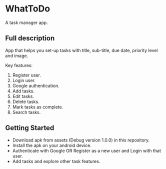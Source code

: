 # WhatToDo

A task manager app.

## Full description

App that helps you set-up tasks with title, sub-title, due date, priority level and image.

Key features:
1. Register user.
2. Login user.
3. Google authentication.
4. Add tasks.
5. Edit tasks.
6. Delete tasks.
7. Mark tasks as complete.
5. Search tasks.

## Getting Started

- Download apk from assets (Debug version 1.0.0) in this repository.
- Install the apk on your android device.
- Authenticate with Google OR Register as a new user and Login with that user.
- Add tasks and explore other task features.
